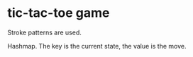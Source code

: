 # tic-tac-toe game
Stroke patterns are used.

Hashmap. The key is the current state, the value is the move.
